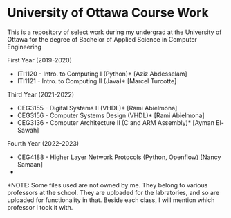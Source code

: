 # University of Ottawa Course Work
This is a repository of select work during my undergrad at the University of Ottawa for the degree of Bachelor of Applied Science in Computer Engineering

First Year (2019-2020)
- ITI1120 - Intro. to Computing I (Python)* [Aziz Abdesselam]
- ITI1121 - Intro. to Computing II (Java)* [Marcel Turcotte]

Third Year (2021-2022)
- CEG3155 - Digital Systems II (VHDL)* [Rami Abielmona]
- CEG3156 - Computer Systems Design (VHDL)* [Rami Abielmona]
- CEG3136 - Computer Architecture II (C and ARM Assembly)* [Ayman El-Sawah]

Fourth Year (2022-2023)
- CEG4188 - Higher Layer Network Protocols (Python, Openflow) [Nancy Samaan]
- 
*NOTE: Some files used are not owned by me. They belong to various professors at the school. They are uploaded for the labratories, and so are uploaded for functionality in that. Beside each class, I will mention which professor I took it with.
